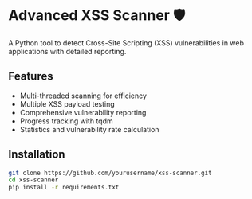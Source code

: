# Advanced XSS Scanner 🛡️

A Python tool to detect Cross-Site Scripting (XSS) vulnerabilities in web applications with detailed reporting.

## Features
- Multi-threaded scanning for efficiency
- Multiple XSS payload testing
- Comprehensive vulnerability reporting
- Progress tracking with tqdm
- Statistics and vulnerability rate calculation

## Installation
```bash
git clone https://github.com/yourusername/xss-scanner.git
cd xss-scanner
pip install -r requirements.txt

